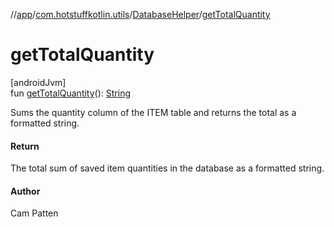 //[app](../../../index.md)/[com.hotstuffkotlin.utils](../index.md)/[DatabaseHelper](index.md)/[getTotalQuantity](get-total-quantity.md)

# getTotalQuantity

[androidJvm]\
fun [getTotalQuantity](get-total-quantity.md)(): [String](https://kotlinlang.org/api/latest/jvm/stdlib/kotlin/-string/index.html)

Sums the quantity column of the ITEM table and returns the total as a formatted string.

#### Return

The total sum of saved item quantities in the database as a formatted string.

#### Author

Cam Patten

